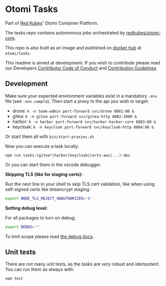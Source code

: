 # Otomi Tasks

Part of [Red Kubes](https://redkubes.com)' Otomi Container Platform.

The tasks repo contains autonomous jobs orchestrated by [redkubes/otomi-core](https://github.com/redkubes/otomi-core).

This repo is also built as an image and published on [docker hub](https://hub.docker.com/repository/docker/otomi/tasks) at `otomi/tasks`.

This readme is aimed at development. If you wish to contribute please read our Developers [Contributor Code of Conduct](./docs/CODE_OF_CONDUCT.md) and [Contribution Guidelines](./docs/CONTRIBUTING.md)

## Development

Make sure your expected environment variables exist in a mandatory `.env` file (see `.env.sample`).
Then start a proxy to the api you wish to target:

- drone: `k -n team-admin port-forward svc/drone 8081:80 &`
- gitea: `k -n gitea port-forward svc/gitea-http 8082:3000 &`
- harbor: `k -n harbor port-forward svc/harbor-harbor-core 8083:80 &`
- keycloak: `k -n keycloak port-forward svc/keycloak-http 8084:80 &`

Or start them all with `bin/start-proxies.sh`

Now you can execute a task locally:

```
npm run tasks:(gitea*|harbor|keycloak|certs-aws|...)-dev
```

Or you can start them in the vscode debugger.

**Skipping TLS (like for staging certs):**

Run the next line in your shell to skip TLS cert validation, like when using self-signed certs like letsencrypt staging:

```bash
export NODE_TLS_REJECT_UNAUTHORIZED='0'
```

**Setting debug level:**

For all packages to turn on debug:

```bash
export DEBUG='*'
```

To limit scope please read [the debug docs](https://github.com/visionmedia/debug).

## Unit tests

There are not many unit tests, as the tasks are _very_ robust and idempotent. You can run them as always with:

```
npm test
```
